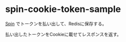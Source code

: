 # spin-cookie-token-sample

[Spin](https://github.com/fermyon/spin) でトークンを払い出して、Redisに保存する。

払い出したトークンをCookieに載せてレスポンスを返す。
